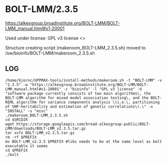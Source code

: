 BOLT-LMM/2.3.5
========================

<https://alkesgroup.broadinstitute.org/BOLT-LMM/BOLT-LMM_manual.html#x1-20001>

Used under license:
GPL v3 license
<>

Structure creating script (makeroom_BOLT-LMM_2.3.5.sh) moved to /sw/bioinfo/BOLT-LMM/makeroom_2.3.5.sh

LOG
---

    /home/bjornc/UPPMAX-tools/install-methods/makeroom.sh -t "BOLT-LMM" -v "2.3.5" -w "https://alkesgroup.broadinstitute.org/BOLT-LMM/BOLT-LMM_manual.html#x1-20001" -c "bioinfo" -l "GPL v3 license" -d "software package currently consists of two main algorithms\, the BOLT-LMM algorithm for mixed model association testing\, and the BOLT-REML algorithm for variance components analysis \(i.e.\, partitioning of SNP-heritability and estimation of genetic correlations\).\" -x "INSTALL" -s "misc"
    ./makeroom_BOLT-LMM_2.3.5.sh
    cd $SRCDIR
    wget https://storage.googleapis.com/broad-alkesgroup-public/BOLT-LMM/downloads/BOLT-LMM_v2.3.5.tar.gz
    tar xvfz BOLT-LMM_v2.3.5.tar.gz
    rm -rf $PREFIX
    mv BOLT-LMM_v2.3.5 $PREFIX #libs needs to be at the same level as bolt executable it seems
    cd $PREFIX
    ./bolt

